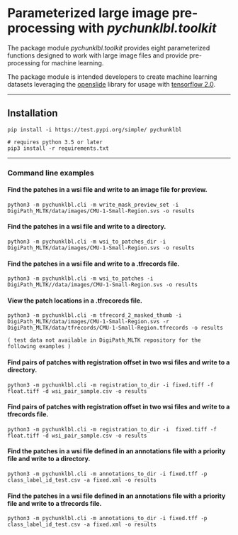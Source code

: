 # Parameterized large image pre-processing with _*pychunklbl.toolkit*_
The package module _*pychunklbl.toolkit*_ provides eight parameterized functions designed to work with large image files and provide pre-processing for machine learning.

The package module is intended developers to create machine learning datasets leveraging the [openslide](https://openslide.org/) library for usage with [tensorflow 2.0](https://www.tensorflow.org/).

****
## Installation
```
pip install -i https://test.pypi.org/simple/ pychunklbl

# requires python 3.5 or later
pip3 install -r requirements.txt
```

****
### Command line examples

#### Find the patches in a wsi file and write to an image file for preview.
```
python3 -m pychunklbl.cli -m write_mask_preview_set -i DigiPath_MLTK/data/images/CMU-1-Small-Region.svs -o results
```

#### Find the patches in a wsi file and write to a directory.
```
python3 -m pychunklbl.cli -m wsi_to_patches_dir -i DigiPath_MLTK/data/images/CMU-1-Small-Region.svs -o results
```

#### Find the patches in a wsi file and write to a .tfrecords file.
```
python3 -m pychunklbl.cli -m wsi_to_patches -i DigiPath_MLTK//data/images/CMU-1-Small-Region.svs -o results
```

#### View the patch locations in a .tfrecoreds file.
```
python3 -m pychunklbl.cli -m tfrecord_2_masked_thumb -i DigiPath_MLTK/data/images/CMU-1-Small-Region.svs -r DigiPath_MLTK/data/tfrecords/CMU-1-Small-Region.tfrecords -o results
```

` ( test data not available in DigiPath_MLTK repository for the following examples ) `

#### Find pairs of patches with registration offset in two wsi files and write to a directory.
```
python3 -m pychunklbl.cli -m registration_to_dir -i fixed.tiff -f float.tiff -d wsi_pair_sample.csv -o results
```

#### Find pairs of patches with registration offset in two wsi files and write to a tfrecords file.
```
python3 -m pychunklbl.cli -m registration_to_dir -i  fixed.tiff -f float.tiff -d wsi_pair_sample.csv -o results
```

#### Find the patches in a wsi file defined in an annotations file with a priority file and write to a directory.
```
python3 -m pychunklbl.cli -m annotations_to_dir -i fixed.tff -p class_label_id_test.csv -a fixed.xml -o results
```

#### Find the patches in a wsi file defined in an annotations file with a priority file and write to a tfrecords file.
```
python3 -m pychunklbl.cli -m annotations_to_dir -i fixed.tff -p class_label_id_test.csv -a fixed.xml -o results
```
